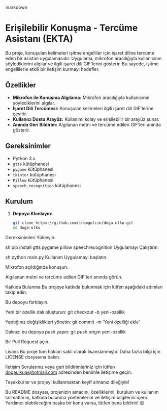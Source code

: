 markdown
# Erişilebilir Konuşma - Tercüme Asistanı (EKTA)

Bu proje, konuşulan kelimeleri işitme engelliler için işaret diline tercüme eden bir asistan uygulamasıdır. Uygulama, mikrofon aracılığıyla kullanıcının söylediklerini algılar ve ilgili işaret dili GIF'lerini gösterir. Bu sayede, işitme engellilerle etkili bir iletişim kurmayı hedefler.

## Özellikler

- **Mikrofon ile Konuşma Algılama:** Mikrofon aracılığıyla kullanıcının söylediklerini algılar.
- **İşaret Dili Tercümesi:** Konuşulan kelimeleri ilgili işaret dili GIF'lerine çevirir.
- **Kullanıcı Dostu Arayüz:** Kullanımı kolay ve erişilebilir bir arayüz sunar.
- **Anında Geri Bildirim:** Algılanan metni ve tercüme edilen GIF'leri anında gösterir.

## Gereksinimler

- Python 3.x
- `gtts` kütüphanesi
- `pygame` kütüphanesi
- `tkinter` kütüphanesi
- `Pillow` kütüphanesi
- `speech_recognition` kütüphanesi

## Kurulum

1. **Depoyu Klonlayın:**
   ```sh
   git clone https://github.com/iremgulcin/doga-ulku.git
   cd doga-ulku
Gereksinimleri Yükleyin:

sh
pip install gtts pygame pillow speechrecognition
Uygulamayı Çalıştırın:

sh
python main.py
Kullanım
Uygulamayı başlatın.

Mikrofon açıldığında konuşun.

Algılanan metni ve tercüme edilen GIF'leri anında görün.

Katkıda Bulunma
Bu projeye katkıda bulunmak için lütfen aşağıdaki adımları takip edin:

Bu depoyu forklayın.

Yeni bir özellik dalı oluşturun: git checkout -b yeni-ozellik

Yaptığınız değişiklikleri yönetin: git commit -m 'Yeni özelliği ekle'

Dalınızı bu depoya push yapın: git push origin yeni-ozellik

Bir Pull Request açın.

Lisans
Bu proje tüm hakları saklı olarak lisanslanmıştır. Daha fazla bilgi için LICENSE dosyasına bakın.

İletişim
Sorularınız veya geri bildirimleriniz için lütfen dogaulkua@hotmail.com adresinden benimle iletişime geçin.

Teşekkürler ve projeyi kullanmaktan keyif almanız dileğiyle!


Bu README dosyası, projenizin amacını, özelliklerini, kurulum ve kullanım talimatlarını, katkıda bulunma yöntemlerini ve iletişim bilgilerini içerir. Yardımcı olabileceğim başka bir konu varsa, lütfen bana bildirin! 😊
